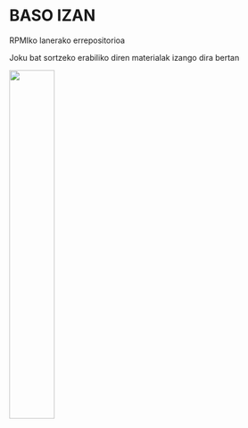 # BASO IZAN
<div style="float:left">
 RPMIko lanerako errepositorioa

 Joku bat sortzeko erabiliko diren materialak izango dira bertan
</div>
<div>
<img style="width:40%" src="https://github.com/Pixelak/Baso_izan/blob/main/Baliabideak/Irudiak/BI_logoa_tb.jpg" />
</div>
